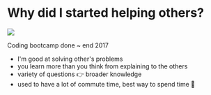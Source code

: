 # Why did I started helping others?

<div class="flex">
<img src="https://dwj199mwkel52.cloudfront.net/assets/core/svg/logo-lewagon-5ff5f090209d8d3bf493790d7935822208011748adb83a2fbc6bcaaf05a289ef.svg" class="bg-white rounded-md p-2" />
<p class="text-gray-100 m-4">Coding bootcamp done ~ end 2017</p>
</div>

<div class="mt-4">
<v-clicks>

- I'm good at solving other's problems
- you learn more than you think from explaining to the others
- variety of questions 👉 broader knowledge
- used to have a lot of commute time, best way to spend time 🚌

</v-clicks>
</div>
